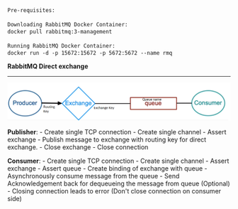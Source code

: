 ```
Pre-requisites:

Downloading RabbitMQ Docker Container:
docker pull rabbitmq:3-management

Running RabbitMQ Docker Container:
docker run -d -p 15672:15672 -p 5672:5672 --name rmq
```

**RabbitMQ Direct exchange**
___

![Direct Exchange](./direct_exchange.png)

**Publisher**:
    - Create single TCP connection
    - Create single channel
    - Assert exchange
    - Publish message to exchange with routing key for direct exchange.
    - Close exchange
    - Close connection

**Consumer**:
    - Create single TCP connection
    - Create single channel
    - Assert exchange
    - Assert queue
    - Create binding of exchange with queue
    - Asynchronously consume message from the queue
    - Send Acknowledgement back for dequeueing the message from queue (Optional)
    - Closing connection leads to error (Don't close connection on consumer side)